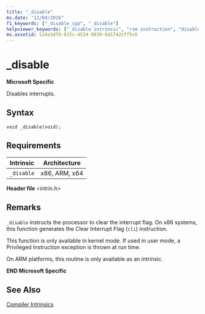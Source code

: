 ```yaml
---
title: "_disable"
ms.date: "11/04/2016"
f1_keywords: ["_disable_cpp", "_disable"]
helpviewer_keywords: ["_disable intrinsic", "rsm instruction", "disable intrinsic"]
ms.assetid: 52da3df9-815c-4524-9839-6d1742cff5c6
---
```

# _disable

**Microsoft Specific**

Disables interrupts.

## Syntax

```
void _disable(void);
```

## Requirements

|Intrinsic|Architecture|
|---------------|------------------|
|`_disable`|x86, ARM, x64|

**Header file** \<intrin.h>

## Remarks

`_disable` instructs the processor to clear the interrupt flag. On x86 systems, this function generates the Clear Interrupt Flag (`cli`) instruction.

This function is only available in kernel mode. If used in user mode, a Privileged Instruction exception is thrown at run time.

On ARM platforms, this routine is only available as an intrinsic.

**END Microsoft Specific**

## See Also

[Compiler Intrinsics](../intrinsics/compiler-intrinsics.md)